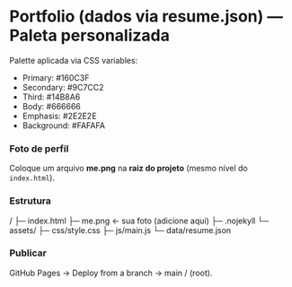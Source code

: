 # Portfolio (dados via resume.json) — Paleta personalizada

Palette aplicada via CSS variables:
- Primary: #160C3F
- Secondary: #9C7CC2
- Third: #14B8A6
- Body: #666666
- Emphasis: #2E2E2E
- Background: #FAFAFA

### Foto de perfil
Coloque um arquivo **me.png** na **raiz do projeto** (mesmo nível do `index.html`).

### Estrutura
/
├─ index.html
├─ me.png                ← sua foto (adicione aqui)
├─ .nojekyll
└─ assets/
   ├─ css/style.css
   ├─ js/main.js
   └─ data/resume.json

### Publicar
GitHub Pages → Deploy from a branch → main / (root).